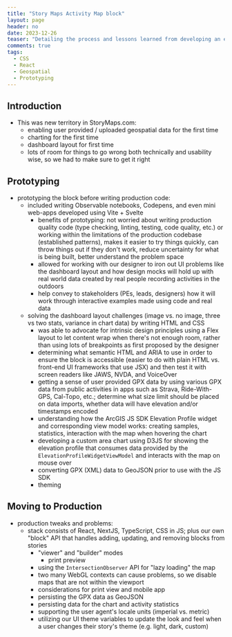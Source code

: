 ```yaml
---
title: "Story Maps Activity Map block"
layout: page
header: no
date: 2023-12-26
teaser: "Detailing the process and lessons learned from developing an exciting new block type for StoryMaps.com"
comments: true
tags:
  - CSS
  - React
  - Geospatial
  - Prototyping
---
```


## Introduction

- This was new territory in StoryMaps.com:
	- enabling user provided / uploaded geospatial data for the first time
	- charting for the first time
	- dashboard layout for first time
	- lots of room for things to go wrong both technically and usability wise, so we had to make sure to get it right

## Prototyping
- prototyping the block before writing production code:
  - included writing Observable notebooks, Codepens, and even mini web-apps developed using Vite + Svelte
	- benefits of prototyping: not worried about writing production quality code (type checking, linting, testing, code quality, etc.) or working within the limitations of the production codebase (established patterns), makes it easier to try things quickly, can throw things out if they don't work, reduce uncertainty for what is being built, better understand the problem space
	- allowed for working with our designer to iron out UI problems like the dashboard layout and how design mocks will hold up with real world data created by real people recording activities in the outdoors
	- help convey to stakeholders (PEs, leads, designers) how it will work through interactive examples made using code and real data
  - solving the dashboard layout challenges (image vs. no image, three vs two stats, variance in chart data) by writing HTML and CSS
	- was able to advocate for intrinsic design principles using a Flex layout to let content wrap when there's not enough room, rather than using lots of breakpoints as first proposed by the designer
	- determining what semantic HTML and ARIA to use in order to ensure the block is accessible (easier to do with plain HTML vs. front-end UI frameworks that use JSX) and then test it with screen readers like JAWS, NVDA, and VoiceOver
	- getting a sense of user provided GPX data by using various GPX data from public activities in apps such as Strava, Ride-With-GPS, Cal-Topo, etc.; determine what size limit should be placed on data imports, whether data will have elevation and/or timestamps encoded
	- understanding how the ArcGIS JS SDK Elevation Profile widget and corresponding view model works: creating samples, statistics, interaction with the map when hovering the chart
	- developing a custom area chart using D3JS for showing the elevation profile that consumes data provided by the `ElevationProfileWidgetViewModel` and interacts with the map on mouse over
	- converting GPX (XML) data to GeoJSON prior to use with the JS SDK
	- theming

## Moving to Production
- production tweaks and problems:
  - stack consists of React, NextJS, TypeScript, CSS in JS; plus our own "block" API that handles adding, updating, and removing blocks from stories
  	- "viewer" and "builder" modes
		- print preview
	- using the `IntersectionObserver` API for "lazy loading" the map
  	- two many WebGL contexts can cause problems, so we disable maps that are not within the viewport
	- considerations for print view and mobile app
	- persisting the GPX data as GeoJSON
	- persisting data for the chart and activity statistics
	- supporting the user agent's locale units (imperial vs. metric)
	- utilizing our UI theme variables to update the look and feel when a user changes their story's theme (e.g. light, dark, custom)
